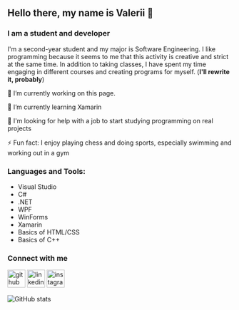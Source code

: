 ## Hello there, my name is Valerii 👋

### I am a student and developer

I'm a second-year student and my major is Software Engineering. I like programming because it seems to me that this activity is creative and strict at
the same time. In addition to taking classes, I have spent my time engaging in different courses and creating
programs for myself. (**I'll rewrite it, probably**)

🔭 I’m currently working on this page. 

🌱 I’m currently learning Xamarin 

🤔 I'm looking for help with a job to start studying programming on real projects

⚡ Fun fact: I enjoy playing chess and doing sports, especially swimming and working out in a gym

### Languages and Tools:

- Visual Studio
- C#
- .NET
- WPF
- WinForms
- Xamarin
- Basics of HTML/CSS
- Basics of C++

### Connect with me

[<img src='https://cdn.jsdelivr.net/npm/simple-icons@3.0.1/icons/github.svg' alt='github' height='40'>](https://github.com/v-andrusenko)  [<img src='https://cdn.jsdelivr.net/npm/simple-icons@3.0.1/icons/linkedin.svg' alt='linkedin' height='40'>](https://www.linkedin.com/in/https://www.linkedin.com/in/valerii-andrusenko-4969b4212//)  [<img src='https://cdn.jsdelivr.net/npm/simple-icons@3.0.1/icons/instagram.svg' alt='instagram' height='40'>](https://www.instagram.com/https://www.instagram.com/howyouddoing/)  

![GitHub stats](https://github-readme-stats.vercel.app/api?username=v-andrusenko&show_icons=true)  
